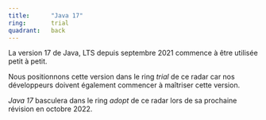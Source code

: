 ```yaml
---
title:      "Java 17"
ring:       trial 
quadrant:   back
---
```


La version 17 de Java, LTS depuis septembre 2021 commence à être utilisée petit à petit.

Nous positionnons cette version dans le ring *trial* de ce radar car nos développeurs doivent également commencer à maîtriser cette version.

*Java 17* basculera dans le ring *adopt* de ce radar lors de sa prochaine révision en octobre 2022.